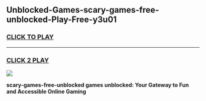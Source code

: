 
## Unblocked-Games-scary-games-free-unblocked-Play-Free-y3u01
<h3>
<a href="https://premium76.site?title=scary-games-free-unblocked&ref=18A1">CLICK TO PLAY</a></h3>
<hr>

<h3>
<a href="https://premium76.site?title=scary-games-free-unblocked&ref=18A1">CLICK 2 PLAY</a>
  
</h3>

<a href="https://premium76.site?title=scary-games-free-unblocked&ref=18A1"><img src="https://clearcache.store/games.png"></a>


**scary-games-free-unblocked games unblocked: Your Gateway to Fun and Accessible Online Gaming**
